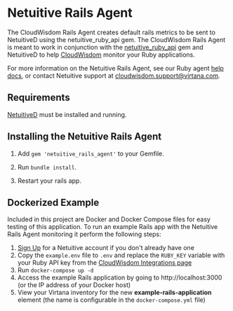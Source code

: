 Netuitive Rails Agent
======================

The CloudWisdom Rails Agent creates default rails metrics to be sent to NetuitiveD using the netuitive_ruby_api gem. The CloudWisdom Rails Agent is meant to work in conjunction with the [netuitive_ruby_api](https://rubygems.org/gems/netuitive_ruby_api) gem and NetuitiveD to help [CloudWisdom](https://www.virtana.com/products/cloudwisdom/) monitor your Ruby applications.

For more information on the Netuitive Rails Agent, see our Ruby agent [help docs](https://docs.virtana.com/en/ruby-agent.html), or contact Netuitive support at [cloudwisdom.support@virtana.com](mailto:cloudwisdom.support@virtana.com).

Requirements
-------------

[NetuitiveD](https://github.com/Netuitive/netuitived) must be installed and running.

Installing the Netuitive Rails Agent
-------------------------------------

1. Add `gem 'netuitive_rails_agent'` to your Gemfile.

2. Run `bundle install`.

3. Restart your rails app.

## Dockerized Example

Included in this project are Docker and Docker Compose files for easy testing of this application. To run an example Rails app with the Netuitive Rails Agent monitoring it perform the following steps:

1. [Sign Up](https://try.cloudwisdom.virtana.com/) for a Netuitive account if you don't already have one
1. Copy the `example.env` file to `.env` and replace the `RUBY_KEY` variable with your Ruby API key from the [CloudWisdom Integrations page](https://try.cloudwisdom.virtana.com/)
1. Run `docker-compose up -d`
1. Access the example Rails application by going to http://localhost:3000 (or the IP address of your Docker host)
1. View your Virtana inventory for the new **example-rails-application** element (the name is configurable in the `docker-compose.yml` file)
